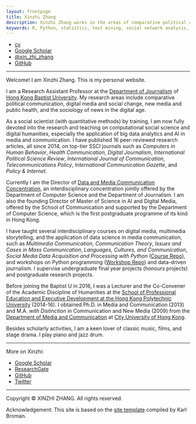 ```yaml
---
layout: frontpage
title: Xinzhi Zhang
description: Xinzhi Zhang works in the areas of comparative political communication, media and social change, emerging technologies and the sociology of news, computational social science, and digital humanities.
keywords: R, Python, statistics, text mining, social network analysis, comparative political communication, social movements, social change, digital humanities
---
```


<div class="navbar">
  <div class="navbar-inner">
      <ul class="nav">
          <li><a href="{{ BASE_PATH }}/assets/CV_XinzhiZhang_201901.pdf">cv</a></li>
          <li><a href="https://scholar.google.com/citations?user=iOFeIDIAAAAJ&hl=en">Google Scholar</a></li>          
          <li><a href="https://twitter.com/xin_zhi_zhang">@xin_zhi_zhang</a></li>
          <li><a href="https://github.com/xzzhang2">GitHub</a></li>
      </ul>
  </div>
</div>

---

Welcome! I am Xinzhi Zhang. This is my personal website.

I am a Research Assistant Professor at the [Department of Journalism](http://www.jour.hkbu.edu.hk/faculty-member/dr-xinzhi-zhang/) of [Hong Kong Baptist University](http://www.hkbu.edu.hk). My research areas include comparative political communication, digital media and social change, new media and public health, and the sociology of news in the digital age.

As a social scientist (with quantitative methods) by training, I am now fully devoted into the research and teaching on computational social science and digital humanities, especially the application of big data analytics and AI in media and communication. I have published 16 peer-reviewed research articles, all since 2014, on top-tier SSCI journals such as *Computers in Human Behavior*, *Health Communication*, *Digital Journalism*, *International Political Science Review*, *International Journal of Communication*, *Telecommunications Policy*, *International Communication Gazette*, and *Policy & Internet*.

Currently I am the Director of [Data and Media Communication Concentration](http://bu-dmc.hkbu.edu.hk), an interdisciplinary concentration jointly offered by the Department of Computer Science and the Department of Journalism. I am also the founding Director of Master of Science in AI and Digital Media, offered by the School of Communication and supported by the Department of Computer Science, which is the first postgraduate programme of its kind in Hong Kong.

I have taught several interdisciplinary courses on digital media, multimedia storytelling, and the application of data science in media communication, such as *Multimedia Communication*, *Communication Theory*, *Issues and Cases in Mass Communication*, *Languages, Cultures, and Communication*, *Social Media Data Acquisition and Processing with Python* ([Course Repo](https://github.com/xzzhang2/201819A_cityu_com5507)), and workshops on Python programming ([Workshop Repo](https://github.com/xzzhang2/201811_budmc_Invitation2Py)) and data-driven journalism. I supervise undergraduate final year projects (honours projects) and postgraduate research projects.

Before joining the Baptist U in 2016, I was a Lecturer and the Co-Convener of the Academic Discipline of Humanities at the [School of Professional Education and Executive Development at the Hong Kong Polytechnic University](https://www.speed-polyu.edu.hk) (2014-16). I obtained Ph.D. in Media and Communication (2013) and M.A. *with Distinction* in Communication and New Media (2009) from the [Department of Media and Communication](http://www6.cityu.edu.hk/com/) at [City University of Hong Kong](www.cityu.edu.hk).

Besides scholarly activities, I am a keen lover of classic music, films, and stage drama. I play piano and jazz drum.

---

More on Xinzhi:
 - [Google Scholar](https://scholar.google.com.hk/citations?user=iOFeIDIAAAAJ&hl=en)
 - [ResearchGate](https://www.researchgate.net/profile/Xinzhi_Zhang3)
 - [GitHub](https://github.com/xzzhang2)
 - [Twitter](https://twitter.com/xin_zhi_zhang)

 ---

Copyright © XINZHI ZHANG. All rights reserved.

Acknowledgement: This site is based on the [site template](http://kbroman.org/simple_site/) compiled by Karl Broman.
